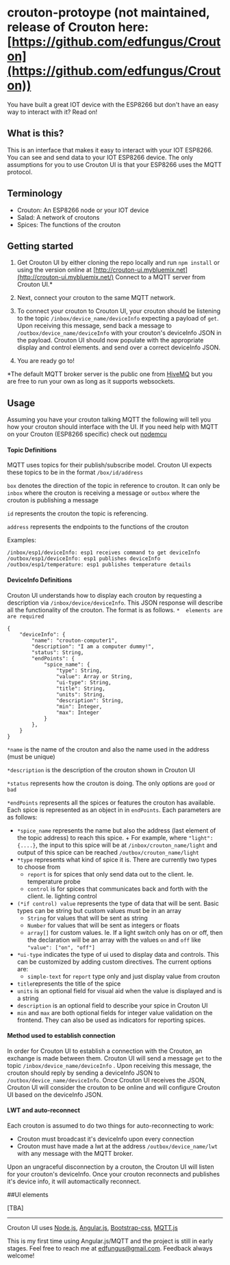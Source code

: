 # crouton-protoype  (not maintained, release of Crouton here: [https://github.com/edfungus/Crouton](https://github.com/edfungus/Crouton))

You have built a great IOT device with the ESP8266 but don't have an easy way to interact with it? Read on!

## What is this?
This is an interface that makes it easy to interact with your IOT ESP8266. You can see and send data to your IOT ESP8266 device. The only assumptions for you to use Crouton UI is that your ESP8266 uses the MQTT protocol.

## Terminology
* Crouton: An ESP8266 node or your IOT device
* Salad: A network of croutons
* Spices: The functions of the crouton

## Getting started

1. Get Crouton UI by either cloning the repo locally and run `npm install` or using the version online at [http://crouton-ui.mybluemix.net](http://crouton-ui.mybluemix.net/) Connect to a MQTT server from Crouton UI.*

2. Next, connect your crouton to the same MQTT network.

3. To connect your crouton to Crouton UI, your crouton should be listening to the topic `/inbox/device_name/deviceInfo` expecting a payload of `get`. Upon receiving this message, send back a message to `/outbox/device_name/deviceInfo` with your crouton's deviceInfo JSON in the payload. Crouton UI should now populate with the appropriate display and control elements.  and send over a correct deviceInfo JSON.
4. You are ready go to!

*The default MQTT broker server is the public one from [HiveMQ](http://www.hivemq.com/showcase/public-mqtt-broker/) but you are free to run your own as long as it supports websockets.


## Usage
Assuming you have your crouton talking MQTT the following will tell you how your crouton should interface with the UI. If you need help with MQTT on your Crouton (ESP8266 specific) check out [nodemcu](https://github.com/nodemcu/nodemcu-firmware)

#### Topic Definitions
MQTT uses topics for their publish/subscribe model. Crouton UI expects these topics to be in the format `/box/id/address`

`box` denotes the direction of the topic in reference to crouton. It can only be `inbox` where the crouton is receiving a message or `outbox` where the crouton is publishing a message

`id` represents the crouton the topic is referencing.

`address` represents the endpoints to the functions of the crouton

Examples:

```
/inbox/esp1/deviceInfo: esp1 receives command to get deviceInfo
/outbox/esp1/deviceInfo: esp1 publishes deviceInfo
/outbox/esp1/temperature: esp1 publishes temperature details
```

#### DeviceInfo Definitions
Crouton UI understands how to display each crouton by requesting a description via `/inbox/device/deviceInfo`. This JSON response will describe all the functionality of the crouton. The format is as follows. `*  elements are are required`

```
{
    "deviceInfo": {
	    "name": "crouton-computer1",
	    "description": "I am a computer dummy!",
        "status": String,
        "endPoints": {
            "spice_name": {
                "type": String,
                "value": Array or String,
                "ui-type": String,
                "title": String,
                "units": String,
                "description": String,
                "min": Integer,
                "max": Integer
            }
        },       
    }
}
```

`*name` is the name of the crouton and also the name used in the address (must be unique)

`*description` is the description of the crouton shown in Crouton UI

`*status` represents how the crouton is doing. The only options are `good` or `bad`

`*endPoints` represents all the spices or features the crouton has available.  Each spice is represented as an object in in `endPoints`. Each parameters are as follows:

+ `*spice_name` represents the name but also the address (last element of the topic address) to reach this spice.
		+ For example, where `"light": {....}`, the input to this spice will be at `/inbox/crouton_name/light` and output of this spice can be reached  `/outbox/crouton_name/light`
+ `*type` represents what kind of spice it is. There are currently two types to choose from
	+ `report` is for spices that only send data out to the client. Ie. temperature probe
	+ `control` is for spices that communicates back and forth with the client. Ie. lighting control
+ `(*if control) value` represents the type of data that will be sent. Basic types can be string but custom values must be in an array
	+ `String` for values that will be sent as string
	+ `Number` for values that will be sent as integers or floats
	+ `array[]` for custom values. Ie. If a light switch only has on or off, then the declaration will be an array with the values `on` and `off` like `"value": ["on", "off"]`
+ `*ui-type` indicates the type of ui used to display data and controls. This can be customized by adding custom directives. The current options are:
    + `simple-text` for `report` type only and just display value from crouton
+ `title`represents the title of the spice
+ `units` is an optional field for visual aid when the value is displayed and is a string
+ `description` is an optional field to describe your spice in Crouton UI
+ `min` and `max` are both optional fields for integer value validation on the frontend. They can also be used as indicators for reporting spices.




#### Method used to establish connection
In order for Crouton UI to establish a connection with the Crouton, an exchange is made between them. Crouton UI will send a message `get` to the topic `/inbox/device_name/deviceInfo` . Upon receiving this message, the crouton should reply by sending a deviceInfo JSON to `/outbox/device_name/deviceInfo`. Once Crouton UI receives the JSON, Crouton UI will consider the crouton to be online and will configure Crouton UI based on the deviceInfo JSON.

#### LWT and auto-reconnect
Each crouton is assumed to do two things for auto-reconnecting to work:

+ Crouton must broadcast it's deviceInfo upon every connection
+  Crouton must have made a lwt at the address `/outbox/device_name/lwt` with any message with the MQTT broker.

Upon an ungraceful disconnection by a crouton, the Crouton UI will listen for your crouton's deviceInfo. Once your crouton reconnects and publishes it's device info, it will automactically reconnect.


##UI elements

[TBA]

---
Crouton UI uses [Node.js](https://nodejs.org/en/), [Angular.js](https://angularjs.org), [Bootstrap-css](http://getbootstrap.com/css/), [MQTT.js](https://github.com/mqttjs/MQTT.js)

This is my first time using Angular.js/MQTT and the project is still in early stages. Feel free to reach me at edfungus@gmail.com. Feedback always welcome!
